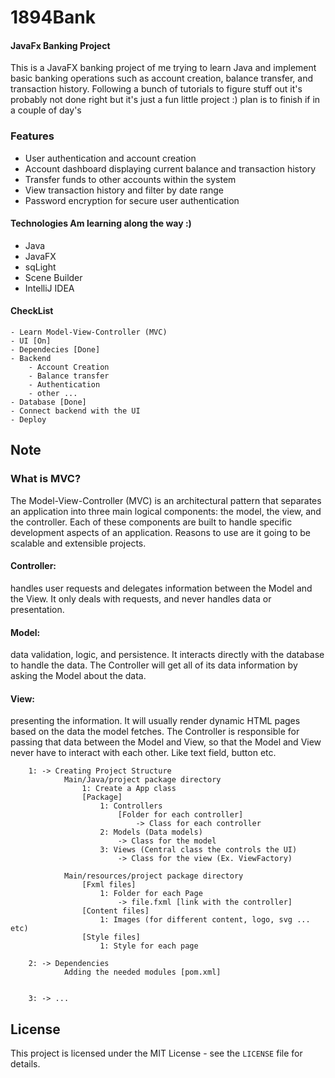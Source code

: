 # 1894Bank
#### JavaFx Banking Project

This is a JavaFX banking project of me trying to learn Java and implement basic banking operations such as 
account creation, balance transfer, and transaction history. Following a bunch of tutorials to figure stuff
out it's probably not done right but it's just a fun little project :) plan is to finish if 
in a couple of day's


### Features

- User authentication and account creation
- Account dashboard displaying current balance and transaction history
- Transfer funds to other accounts within the system
- View transaction history and filter by date range
- Password encryption for secure user authentication


#### Technologies Am learning along the way :)

- Java
- JavaFX 
- sqLight
- Scene Builder
- IntelliJ IDEA



#### CheckList
    - Learn Model-View-Controller (MVC)
    - UI [On]
    - Dependecies [Done]
    - Backend 
        - Account Creation
        - Balance transfer
        - Authentication
        - other ...
    - Database [Done]
    - Connect backend with the UI
    - Deploy

## Note

### What is MVC?
The Model-View-Controller (MVC) is an architectural pattern that separates an 
application into three main logical components: the model, the view, and
the controller. Each of these components are built to handle specific
development aspects of an application. Reasons to use are it going to be scalable and extensible
projects.


#### Controller:
handles user requests and delegates information between the Model and the View. It only deals with requests, and never handles data or presentation.
 
#### Model:
data validation, logic, and persistence. It interacts directly with the database to handle the data. The Controller will get all of its data information by asking the Model about the data.

#### View: 
presenting the information. It will usually render dynamic HTML pages based on the data the model fetches. The Controller is responsible for passing that data between the Model and View, so that the Model and View never have to interact with each other.
Like text field, button etc.

        1: -> Creating Project Structure 
                Main/Java/project package directory 
                    1: Create a App class 
                    [Package]
                        1: Controllers 
                            [Folder for each controller]
                                -> Class for each controller
                        2: Models (Data models)
                            -> Class for the model
                        3: Views (Central class the controls the UI)
                            -> Class for the view (Ex. ViewFactory)

                Main/resources/project package directory 
                    [Fxml files]
                        1: Folder for each Page 
                            -> file.fxml [link with the controller]
                    [Content files]
                        1: Images (for different content, logo, svg ... etc)
                    [Style files]
                        1: Style for each page  

        2: -> Dependencies 
                Adding the needed modules [pom.xml]


        3: -> ... 


## License

This project is licensed under the MIT License - see the `LICENSE` file for details.